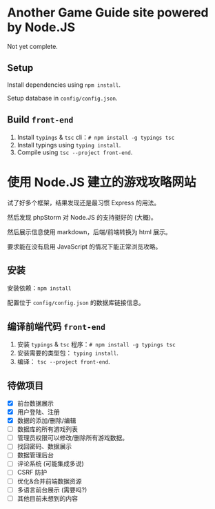 # Another Game Guide site powered by Node.JS

Not yet complete.

## Setup
Install dependencies using `npm install`.

Setup database in `config/config.json`.

## Build `front-end`

1. Install `typings` & `tsc` cli：`# npm install -g typings tsc`
2. Install typings using `typing install`.
3. Compile using `tsc --project front-end`.


# 使用 Node.JS 建立的游戏攻略网站

试了好多个框架，结果发现还是最习惯 Express 的用法。

然后发现 phpStorm 对 Node.JS 的支持挺好的 (大概)。

然后展示信息使用 markdown，后端/前端转换为 html 展示。

要求能在没有启用 JavaScript 的情况下能正常浏览攻略。

## 安装
安装依赖：`npm install`

配置位于 `config/config.json` 的数据库链接信息。

## 编译前端代码 `front-end`

1. 安装 `typings` & `tsc` 程序：`# npm install -g typings tsc`
2. 安装需要的类型包： `typing install`.
3. 编译： `tsc --project front-end`.


## 待做项目
- [x] 前台数据展示
- [x] 用户登陆、注册
- [x] 数据的添加/删除/编辑
- [ ] 数据库的所有游戏列表
- [ ] 管理员权限可以修改/删除所有游戏数据。
- [ ] 找回密码、数据展示
- [ ] 数据管理后台
- [ ] 评论系统 (可能集成多说)
- [ ] CSRF 防护
- [ ] 优化&合并前端数据资源
- [ ] 多语言前台展示 (需要吗?)
- [ ] 其他目前未想到的内容
